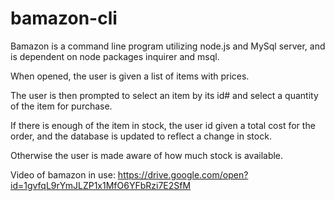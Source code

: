 # bamazon-cli

Bamazon is a command line program utilizing node.js and MySql server, and is dependent on node packages inquirer and msql.

When opened, the user is given a list of items with prices.

The user is then prompted to select an item by its id# and select a quantity of the item for purchase. 

If there is enough of the item in stock, the user id given a total cost for the order, 
and the database is updated to reflect a change in stock.

Otherwise the user is made aware of how much stock is available. 

Video of bamazon in use: https://drive.google.com/open?id=1gvfqL9rYmJLZP1x1MfO6YFbRzi7E2SfM
